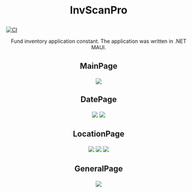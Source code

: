 # <p align="center"> InvScanPro </p>

[![CI](https://github.com/lukasz-strus/InvScanPro/actions/workflows/dotnet.yml/badge.svg)](https://github.com/lukasz-strus/InvScanPro/actions/workflows/dotnet.yml)

<p align="center"> Fund inventory application constant. The application was written in .NET MAUI. </p>




## <p align="center"> MainPage </p>

<p align="center">
<img src="https://github.com/lukasz-strus/InvScanPro/assets/61932823/7c0e9134-9383-490b-87bb-7e5b50d69201"/>
</p>

## <p align="center"> DatePage </p>

<p align="center">
<img src="https://github.com/lukasz-strus/InvScanPro/assets/61932823/0dec9912-7267-4587-ba7b-046fb6529be0"/>
  
<img src="https://github.com/lukasz-strus/InvScanPro/assets/61932823/97266cbe-5477-47dd-aa62-8aea1b534bc1"/>
</p>

## <p align="center"> LocationPage </p>
<p align="center">
<img src="https://github.com/lukasz-strus/InvScanPro/assets/61932823/b8a96039-2e7b-45c2-9d9e-382841886217"/>
  
<img src="https://github.com/lukasz-strus/InvScanPro/assets/61932823/3237d9b3-7ec3-40af-86fc-078a28281c55"/>

<img src="https://github.com/lukasz-strus/InvScanPro/assets/61932823/0507857c-dd4b-4a1b-9d36-4dfdd31e8edd"/>
</p>

## <p align="center"> GeneralPage </p>
<p align="center">
<img src="https://github.com/lukasz-strus/InvScanPro/assets/61932823/de217771-5b6a-4944-a53a-8ecb6ba2690f"/>

</p>

